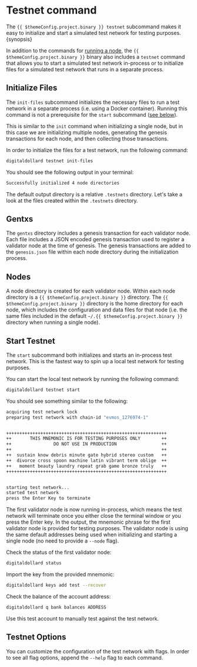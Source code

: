 <!--
order: 3
-->

# Testnet command

The `{{ $themeConfig.project.binary }} testnet` subcommand makes it easy to initialize and start a simulated test network for testing purposes. {synopsis}

In addition to the commands for [running a node](./../../validators/quickstart/run_node.md), the `{{ $themeConfig.project.binary }}` binary also includes a `testnet` command that allows you to start a simulated test network in-process or to initialize files for a simulated test network that runs in a separate process.

## Initialize Files

The `init-files` subcommand initializes the necessary files to run a test network in a separate process (i.e. using a Docker container). Running this command is not a prerequisite for the `start` subcommand ([see below](#start-testnet)).

This is similar to the `init` command when initializing a single node, but in this case we are initializing multiple nodes, generating the genesis transactions for each node, and then collecting those transactions.

In order to initialize the files for a test network, run the following command:

```bash
digitaldollard testnet init-files
```

You should see the following output in your terminal:

```bash
Successfully initialized 4 node directories
```

The default output directory is a relative `.testnets` directory. Let's take a look at the files created within the `.testnets` directory.

## Gentxs

The `gentxs` directory includes a genesis transaction for each validator node. Each file includes a JSON encoded genesis transaction used to register a validator node at the time of genesis. The genesis transactions are added to the `genesis.json` file within each node directory during the initialization process.

## Nodes

A node directory is created for each validator node. Within each node directory is a `{{ $themeConfig.project.binary }}` directory. The `{{ $themeConfig.project.binary }}` directory is the home directory for each node, which includes the configuration and data files for that node (i.e. the same files included in the default `~/.{{ $themeConfig.project.binary }}` directory when running a single node).

## Start Testnet

The `start` subcommand both initializes and starts an in-process test network. This is the fastest way to spin up a local test network for testing purposes.

You can start the local test network by running the following command:

```bash
digitaldollard testnet start
```

You should see something similar to the following:

```bash
acquiring test network lock
preparing test network with chain-id "evmos_1276974-1"


+++++++++++++++++++++++++++++++++++++++++++++++++++++++++++++
++       THIS MNEMONIC IS FOR TESTING PURPOSES ONLY        ++
++                DO NOT USE IN PRODUCTION                 ++
++                                                         ++
++  sustain know debris minute gate hybrid stereo custom   ++
++  divorce cross spoon machine latin vibrant term oblige  ++
++   moment beauty laundry repeat grab game bronze truly   ++
+++++++++++++++++++++++++++++++++++++++++++++++++++++++++++++


starting test network...
started test network
press the Enter Key to terminate
```

The first validator node is now running in-process, which means the test network will terminate once you either close the terminal window or you press the Enter key. In the output, the mnemonic phrase for the first validator node is provided for testing purposes. The validator node is using the same default addresses being used when initializing and starting a single node (no need to provide a `--node` flag).

Check the status of the first validator node:

```bash
digitaldollard status
```

Import the key from the provided mnemonic:

```bash
digitaldollard keys add test --recover
```

Check the balance of the account address:

```bash
digitaldollard q bank balances ADDRESS
```

Use this test account to manually test against the test network.

## Testnet Options

You can customize the configuration of the test network with flags. In order to see all flag options, append the `--help` flag to each command.
